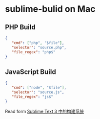 # sublime-bulid on Mac

## PHP Build
```json
{
   "cmd": ["php", "$file"],
   "selector": "source.php",
   "file_regex": "php$"
}
```

## JavaScript Build 
```json
{
   "cmd": ["node", "$file"],
   "selector": "source.js",
   "file_regex": "js$"
}
```

Read form [Sublime Text 3 中的构建系统](https://zhuanlan.zhihu.com/p/35108306)